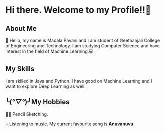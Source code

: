 # Hi there. Welcome to my Profile!!👋

## About Me
👻 Hello, my name is Madala Pavani and I am student of Geethanjali College of Engineering and Technology. I am studying Computer Science and have interest in the field of Machine Learning.💻

## My Skills
I am skilled in Java and Python. I have good on Machine Learning and I want to explore Deep Learning as well.

## ╰(*°▽°*)╯My Hobbies
👩‍🎨 Pencil Sketching.

🎶 Listening to music. My current favourite song is **Anuvanuvu**. 


<!--
**Madala-pavani/Madala-pavani** is a ✨ _special_ ✨ repository because its `README.md` (this file) appears on your GitHub profile.

Here are some ideas to get you started:

- 🔭 I’m currently working on ...
- 🌱 I’m currently learning ...
- 👯 I’m looking to collaborate on ...
- 🤔 I’m looking for help with ...
- 💬 Ask me about ...
- 📫 How to reach me: ...
- 😄 Pronouns: ...
- ⚡ Fun fact: ...
-->
